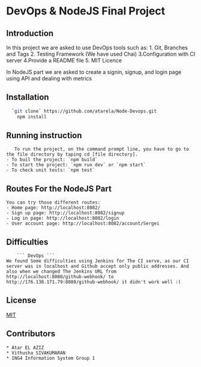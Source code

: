 # DevOps & NodeJS Final Project

## Introduction 

In this project we are asked to use DevOps tools such as:
    1. Git, Branches and Tags
    2. Testing Framework (We have used Chai)
    3.Configuration with CI server
    4.Provide a README file
    5. MIT Licence

In NodeJS part we are asked to create a signin, signup, and login page using API and dealing with metrics

## Installation

```bash
  `git clone` https://github.com/atarela/Node-Devops.git
    npm install
```

## Running instruction
```
   To run the project, on the command prompt line, you have to go to the file directory by taping cd [file directory].
- To buil the project: `npm build`
- To start the project: `npm run dev` or `npm start`
- To check unit tests: `npm test`
```

## Routes For the NodeJS Part

```After that, open http://localhost:8082/ on your browser. 
You can try those different routes:
- Home page: http://localhost:8082/
- Sign up page: http://localhost:8082/signup
- Log in page: http://localhost:8082/login
- User account page: http://localhost:8082/account/Sergei
``` 

## Difficulties
 
        ``` DevOps ```
    We found Some difficulties using Jenkins for The CI serve, as our CI server was in localhost and Github accept only public addresses. And also when we changed The Jenkins URL from http://localhost:8080/github-webhook/ to http://176.138.171.79:8080/github-webhook/ it didn't work well :(

## License
[MIT](https://choosealicense.com/licenses/mit/)

## Contributors

    * Atar EL AZIZ
    * Vithusha SIVAKUMARAN
    * ING4 Information System Group 1
